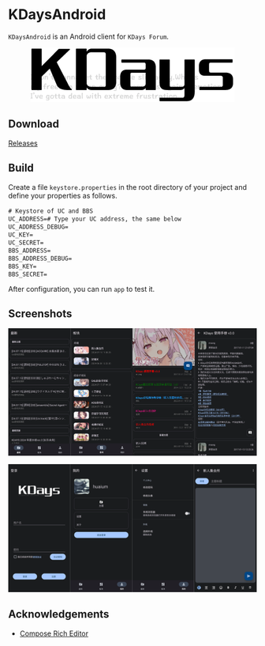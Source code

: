 # KDaysAndroid

`KDaysAndroid` is an Android client for `KDays Forum`.

<p align="center"><img alt="KDays Logo" src="/app/src/main/res/drawable/logo.png"/></p>

## Download

[Releases](https://github.com/huaium/KDaysAndroid/releases)

## Build

Create a file `keystore.properties` in the root directory of your project and define your properties as follows.

```properties
# Keystore of UC and BBS
UC_ADDRESS=# Type your UC address, the same below
UC_ADDRESS_DEBUG=
UC_KEY=
UC_SECRET=
BBS_ADDRESS=
BBS_ADDRESS_DEBUG=
BBS_KEY=
BBS_SECRET=
```

After configuration, you can run `app` to test it.

## Screenshots

![forum_dark](assets/forum_dark.png)

![other_dark](assets/other_dark.png)

## Acknowledgements

* [Compose Rich Editor](https://github.com/MohamedRejeb/Compose-Rich-Editor)
